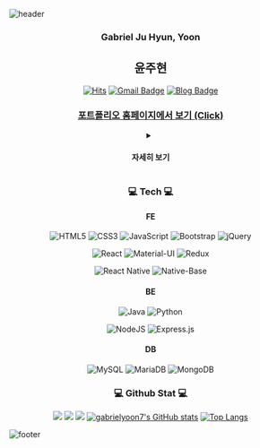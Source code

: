 ![header](https://capsule-render.vercel.app/api?type=waving&&color=gradient&height=100&section=header&fontSize=90)

<div align = "center">
    <h3>Gabriel Ju Hyun, Yoon</h3>
    <h2>윤주현</h2>

[![Hits](https://hits.seeyoufarm.com/api/count/incr/badge.svg?url=https%3A%2F%2Fgithub.com%2Fgabrielyoon7&count_bg=%2379C83D&title_bg=%23555555&icon=&icon_color=%23E7E7E7&title=hits&edge_flat=false)](https://hits.seeyoufarm.com) [![Gmail Badge](https://img.shields.io/badge/Gmail-d14836?style=flat-square&logo=Gmail&logoColor=white&link=mailto:gabrielyoon7@gmail.com)](mailto:gabrielyoon7@gmail.com)
[![Blog Badge](http://img.shields.io/badge/-Blog-green?style=flat-square&link=https://leirbag.tistory.com/)](https://leirbag.tistory.com/)
    

<h3><a href='https://gabrielyoon7.github.io/gabrielyoon7/'>포트폴리오 홈페이지에서 보기 (Click)</a></h3>

<details>
    <summary><h4> 자세히 보기 </h4></summary>

<h3>💻 Best Repository (Public Only) 💻</h3>

 	
[경기대학교 소프트웨어중심대학 SWAIG 홈페이지 (Official)](https://github.com/gabrielyoon7/webp2021)
    
[경기대학교 컴퓨터공학심화캡스톤 기록의달인](https://github.com/gabrielyoon7/GIDAL)
    
[경기대학교 분산병렬컴퓨팅연구실 전기차 충전소 추천앱 : 나만의 플러그](https://github.com/KGU-DCS-LAB/myPlug)
    
[경기대학교 2022-2 SW상상기업 팀 아보카도 프로젝트 : 그룹 활동 지원 서비스 및 채용 연계 플랫폼](https://github.com/KGU-Team-Avocado/avocado-hero-web)

[심심해서 만든 지뢰찾기 게임](https://github.com/gabrielyoon7/Minesweeper-by-Python3)
    

    
<h3>💻 History 💻</h3>

<details>
    <summary><h4> 2017 ~ 2018 </h4></summary>
    경기대학교 컴퓨터공학부 입학과 동시에 군휴학
</details>

<details>
    <summary><h4> 2020 </h4></summary>
    
2020-2 경기대학교 감성SW교육센터 SW기초교과 튜터 / Python (`20.09 ~ 20.12`)
    
[경기대학교 컴퓨터공학부 홈페이지](http://cs.kyonggi.ac.kr) 관리 프로젝트 (CS-HOME) 5기 `팀장` (`20.10 ~ 21.02`)
</details>    
    
<details>
    <summary><h4> 2021 </h4></summary>
    
2021-1 경기대학교 감성SW교육센터 SW기초교과 튜터 `대표` / Python (`21.03 ~ 21.06`)
    
[경기대학교 인공지능전공 홈페이지](http://ai.kyonggi.ac.kr) 제작 및 서비스 (CS-HOME)  (`21.01 ~ 21.02`)

[경기대학교 컴퓨터공학부 홈페이지](http://cs.kyonggi.ac.kr) 관리 프로젝트 (CS-HOME) 6기 `팀장` (`21.03 ~ 21.12`)
    
[경기대학교 컴퓨터공학부 홈페이지](http://ai.kyonggi.ac.kr) 사물함 신청 서비스 프로젝트 진행 (CS-HOME) (`21.03 ~ 21.06`)
    
2021-1 경기대학교 BARUN 문제해결 프로젝트 (세.나.페 팀) 우수상 (학과 홈페이지 사물함 신청 서비스) (`21.06`)

[경기대학교 소프트웨어중심대학 SWAIG 홈페이지](http://swaig.kyonggi.ac.kr:8080) 제작 및 서비스 (CS-HOME) (`21.06 ~ 21.08`)

경기대학교 AI컴퓨터공학부 분산병렬컴퓨팅연구실 학부연구생 (`21.07~`)

2021-2 경기대학교 감성SW교육센터 SW기초교과 튜터 `대표` / Python (`21.09 ~ 21.12`)

<!-- 경기대학교 AI컴퓨터공학부 객체지향프로그래밍 튜터 / Java (`21.09 ~ 21.12`) -->

[경기대학교 컴퓨터공학부 홈페이지](http://ai.kyonggi.ac.kr) 졸업 요건 분석 서비스 프로젝트 진행 (CS-HOME) (`21.09 ~ 21.12`)
    
2021-2 경기대학교 BARUN 문제해결 프로젝트 (세.나.페 팀) 장려상 (학과 홈페이지 졸업 요건 분석 서비스) (`21.12`)

<!-- 2021-2 경기대학교 SW상상기업 (아보카도 팀) 장려상 : 중소기업/소상공인을 위한 웹 제작 플랫폼 (`21.10 ~ 21.11`) -->
    
<!-- 2021 추계 한국정보기술학회 대학생논문경진대회 동상 : 자기 주도적 여행 계획수립을 위한 추천 시스템 설계 (`21.11`) -->

2021 경기대학교 진성애교양대학 감성SW교육센터 공로상 (`21.12`)
</details>    


<details>
    <summary><h4> 2022 </h4></summary>
    
[경기대학교 컴퓨터공학부 홈페이지](http://cs.kyonggi.ac.kr) 관리 프로젝트 (CS-HOME) 7기 기술지원 (`21.12 ~ 22.02`)

[경기대학교 분산병렬컴퓨팅연구실 전기차 충전소 추천앱 : 나만의 플러그](https://github.com/KGU-DCS-LAB/myPlug) (`22.02 ~ 22.10`)    
    
<!-- [경기대학교 분산병렬컴퓨팅연구실 챗봇 및 뉴스 기반의 질병 예방 앱 : 헬스케어](https://github.com/KGU-DCS-LAB/health_app) (`22.02 ~ `) -->

[경기대학교 컴퓨터공학심화캡스톤 기록의달인 : 차세대 일기 작성 애플리케이션](https://github.com/gabrielyoon7/GIDAL) (`22.03 ~ 22.06`)
    
<!-- 2022 하계 한국정보기술학회 대학생논문경진대회 은상 : 개인 맞춤형 질병 유추 챗봇 애플리케이션 설계 및 구현 (`22.06`) -->
    
<!-- 2022-1 경기대학교 BARUN 문제해결 프로젝트 (닥터스트레인지 팀) 은상 (개인 맞춤형 질병 정보 제공 및 유추 시스템 개발) (`22.06`) -->
    
<!-- 2022 하계 한국정보기술학회 대학생논문경진대회 동상 : 차세대 일기 작성 애플리케이션 설계 (`22.06`) -->
        
<!-- 2022 하계 한국정보기술학회 대학생논문경진대회 동상 : 빅데이터 크롤링을 활용한 맞춤형 건강 뉴스 앱 (`22.06`) -->
    
2022년 제 1회 정보처리기사 합격 (`22.06`)

2022 추계 한국정보기술학회 대학생논문경진대회 동상 : 전기자동차 충전소 사용 통계 정보의 사용자 친화적 질의가 가능한 다능한 앱 (`22.12`)

2022 추계 한국정보기술학회 대학생논문경진대회 은상 : 실시간 전기자동차 충전소 사용 로그 수집 시스템 (`22.12`)


</details>   

    
</details>
    
    
<h3>💻 Tech 💻</h3>

<h4>FE</h4>

![HTML5](https://img.shields.io/badge/html5-%23E34F26.svg?style=for-the-badge&logo=html5&logoColor=white) ![CSS3](https://img.shields.io/badge/css3-%231572B6.svg?style=for-the-badge&logo=css3&logoColor=white) ![JavaScript](https://img.shields.io/badge/javascript-%23323330.svg?style=for-the-badge&logo=javascript&logoColor=%23F7DF1E) ![Bootstrap](https://img.shields.io/badge/bootstrap-%23563D7C.svg?style=for-the-badge&logo=bootstrap&logoColor=white) ![jQuery](https://img.shields.io/badge/jquery-%230769AD.svg?style=for-the-badge&logo=jquery&logoColor=white)

![React](https://img.shields.io/badge/react-%2320232a.svg?style=for-the-badge&logo=react&logoColor=%2361DAFB) ![Material-UI](https://img.shields.io/badge/material%20ui-%230081CB.svg?style=for-the-badge&logo=material-ui&logoColor=white)  ![Redux](https://img.shields.io/badge/redux-%23593d88.svg?style=for-the-badge&logo=redux&logoColor=white)

![React Native](https://img.shields.io/badge/react_native-%2320232a.svg?style=for-the-badge&logo=react&logoColor=%2361DAFB) ![Native-Base](https://img.shields.io/badge/native%20base-%230081CB.svg?style=for-the-badge&logo=material-ui&logoColor=white)


<h4>BE</h4>

![Java](https://img.shields.io/badge/java-%23ED8B00.svg?style=for-the-badge&logo=java&logoColor=white) ![Python](https://img.shields.io/badge/python-3670A0?style=for-the-badge&logo=python&logoColor=ffdd54)

![NodeJS](https://img.shields.io/badge/node.js-6DA55F?style=for-the-badge&logo=node.js&logoColor=white) ![Express.js](https://img.shields.io/badge/express.js-%23404d59.svg?style=for-the-badge&logo=express&logoColor=%2361DAFB) 

<h4>DB</h4>

![MySQL](https://img.shields.io/badge/mysql-%2300f.svg?style=for-the-badge&logo=mysql&logoColor=white) ![MariaDB](https://img.shields.io/badge/MariaDB-003545?style=for-the-badge&logo=mariadb&logoColor=white) ![MongoDB](https://img.shields.io/badge/MongoDB-%234ea94b.svg?style=for-the-badge&logo=mongodb&logoColor=white)
    
<h3>💻 Github Stat 💻</h3>
    
![](https://github-profile-summary-cards.vercel.app/api/cards/profile-details?username=gabrielyoon7&theme=github) ![](https://github-profile-summary-cards.vercel.app/api/cards/most-commit-language?username=gabrielyoon7&theme=github) ![](https://github-profile-summary-cards.vercel.app/api/cards/productive-time?username=gabrielyoon7&theme=github&utcOffset=8) [![gabrielyoon7's GitHub stats](https://github-readme-stats.vercel.app/api?username=gabrielyoon7)](https://github.com/anuraghazra/github-readme-stats) [![Top Langs](https://github-readme-stats.vercel.app/api/top-langs/?username=gabrielyoon7&layout=compact&hide=c,less,scss)](https://github.com/anuraghazra/github-readme-stats)

</div>

    
![footer](https://capsule-render.vercel.app/api?type=waving&&color=gradient&height=100&section=footer&fontSize=90)



